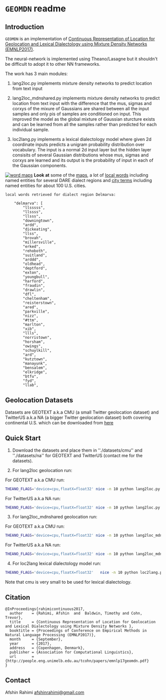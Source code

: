 
``GEOMDN`` readme
=================


Introduction
------------

``GEOMDN`` is an implementation of [Continuous Representation of Location for Geolocation and Lexical Dialectology using Mixture Density Networks (EMNLP2017)](https://drive.google.com/open?id=0B9ZfPKPvp-JickpYa0drZWQxcHc).

The neural-network is implemented using Theano/Lasagne but it shouldn't be difficult to adopt it to other
NN frameworks.

The work has 3 main modules:

1. lang2loc.py implements mixture density networks to predict location from text input

2. lang2loc_mdnshared.py implements mixture density networks to predict location from text input
with the difference that the mus, sigmas and corxys of the mixure of Gaussians are shared between
all the input samples and only pis of samples are conditioned on input. This improved the model as
the global mixture of Gaussian sturcture exists and can be learned from all the samples rather than
predicted for each individual sample.

3. loc2lang.py implements a lexical dialectology model where given 2d coordinate inputs predicts
a unigram probability distribution over vocabulary. The input is a normal 2d input layer but the
hidden layer consisits of several Gaussian distributions whose mus, sigmas and corxys are learned
and its output is the probability of input in each of the Gaussian components.


[![word maps](./hella.jpg)](https://drive.google.com/open?id=0B9ZfPKPvp-JiWlhoZ01HMk9GY3c)
**Look at** some of the [maps](https://drive.google.com/open?id=0B9ZfPKPvp-JiWlhoZ01HMk9GY3c), a lot of
[local words](https://drive.google.com/open?id=0B9ZfPKPvp-JiTW1yWlF2ZG56SUE) including named entities for several DARE dialect regions 
and [city terms](https://drive.google.com/open?id=0B9ZfPKPvp-JiNHd6Um5nV2RBWjQ) including named entities for about 100 U.S. cities.

```
local words retrieved for dialect region Delmarva:

    "delmarva": [
        "llsssss", 
        "llssss", 
        "llsss", 
        "downingtown", 
        "ardd", 
        "dickeating", 
        "llss", 
        "brovah", 
        "millersville", 
        "erked", 
        "rehoboth", 
        "suitland", 
        "arddd", 
        "oldhead", 
        "deptford", 
        "exton", 
        "youngbull", 
        "harford", 
        "fraudin", 
        "drawlin", 
        "dfl", 
        "cheltenham", 
        "reisterstown", 
        "ared", 
        "parkville", 
        "nizz", 
        "#ttm", 
        "marlton", 
        "xib", 
        "llls", 
        "norristown", 
        "horsham", 
        "owings", 
        "schuylkill", 
        "ard", 
        "kutztown", 
        "manayunk", 
        "bensalem", 
        "elkridge", 
        "btfu", 
        "fyd", 
        "llab", 

```



Geolocation Datasets
--------------------
Datasets are GEOTEXT a.k.a CMU (a small Twitter geolocation dataset)
and TwitterUS a.k.a NA (a bigger Twitter geolocation dataset) both
covering continental U.S. which can be downloaded from [here](https://www.amazon.com/clouddrive/share/kfl0TTPDkXuFqTZ17WJSnhXT0q6fGkTlOTOLZ9VVPNu)

Quick Start
-----------

1. Download the datasets and place them in ''./datasets/cmu'' and ''./datasets/na''
for GEOTEXT and TwitterUS (contact me for the datasets).

2. For lang2loc geolocation run:

For GEOTEXT a.k.a CMU run:

```sh
THEANO_FLAGS='device=cpu,floatX=float32' nice -n 10 python lang2loc.py -d ./datasets/cmu/ -enc latin1 -reg 0 -drop 0.5 -mindf 10 -hid 100 -ncomp 100
```

For TwitterUS a.k.a NA run:

```sh
THEANO_FLAGS='device=cpu,floatX=float32' nice -n 10 python lang2loc.py -d ./datasets/na/ -enc utf-8 -reg 1e-5 -drop 0.0 -mindf 10 -hid 300 -ncomp 100
```

3. For lang2loc_mdnshared geolocation run:

For GEOTEXT a.k.a CMU run:

```sh
THEANO_FLAGS='device=cpu,floatX=float32' nice -n 10 python lang2loc_mdnshared.py -d ~/datasets/cmu/ -enc latin1 -reg 0.0 -drop 0.0 -mindf 10 -hid 100 -ncomp 300 -batch 200
```

For TwitterUS a.k.a NA run:

```sh
THEANO_FLAGS='device=cpu,floatX=float32' nice -n 10 python lang2loc_mdnshared.py -d ~/datasets/na/ -enc utf-8 -reg 0.0 -drop 0.0 -mindf 10 -hid 900 -ncomp 900 -batch 2000
```


4. For loc2lang lexical dialectology model run:


```sh
THEANO_FLAGS='device=cpu,floatX=float32'   nice -n 10 python loc2lang.py -d ~/datasets/na/ -enc utf-8 -reg 0.0 -drop 0.0 -mindf 100 -hid 1000 -ncomp 500 -batch 5000
```

Note that cmu is very small to be used for lexical dialectology.


Citation
--------
```
@InProceedings{rahimicontinuous2017,
  author    = {Rahimi, Afshin  and  Baldwin, Timothy and Cohn, Trevor},
  title     = {Continuous Representation of Location for Geolocation and Lexical Dialectology using Mixture Density Networks },
  booktitle = {Proceedings of Conference on Empirical Methods in Natural Language Processing (EMNLP2017)},
  month     = {September},
  year      = {2017},
  address   = {Copenhagen, Denmark},
  publisher = {Association for Computational Linguistics},
  url       = {http://people.eng.unimelb.edu.au/tcohn/papers/emnlp17geomdn.pdf}
}
```

Contact
-------
Afshin Rahimi <afshinrahimi@gmail.com>
